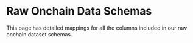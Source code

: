 # Raw Onchain Data Schemas

This page has detailed mappings for all the columns included in our raw onchain dataset schemas.